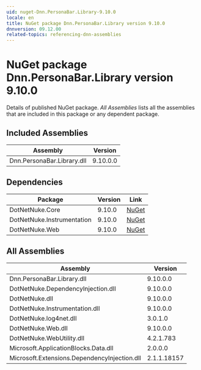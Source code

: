 ```yaml
---
uid: nuget-Dnn.PersonaBar.Library-9.10.0
locale: en
title: NuGet package Dnn.PersonaBar.Library version 9.10.0
dnnversion: 09.12.00
related-topics: referencing-dnn-assemblies
---
```


# NuGet package Dnn.PersonaBar.Library version 9.10.0
Details of published NuGet package.
*All Assemblies* lists all the assemblies that are included in this package or any dependent package.

## Included Assemblies

|Assembly|Version|
|---|---|
|Dnn.PersonaBar.Library.dll|9.10.0.0|

## Dependencies

|Package|Version|Link|
|---|---|---|
|DotNetNuke.Core|9.10.0|[NuGet](https://www.nuget.org/packages/DotNetNuke.Core/9.10.0)|
|DotNetNuke.Instrumentation|9.10.0|[NuGet](https://www.nuget.org/packages/DotNetNuke.Instrumentation/9.10.0)|
|DotNetNuke.Web|9.10.0|[NuGet](https://www.nuget.org/packages/DotNetNuke.Web/9.10.0)|

## All Assemblies

|Assembly|Version|
|---|---|
|Dnn.PersonaBar.Library.dll|9.10.0.0|
|DotNetNuke.DependencyInjection.dll|9.10.0.0|
|DotNetNuke.dll|9.10.0.0|
|DotNetNuke.Instrumentation.dll|9.10.0.0|
|DotNetNuke.log4net.dll|3.0.1.0|
|DotNetNuke.Web.dll|9.10.0.0|
|DotNetNuke.WebUtility.dll|4.2.1.783|
|Microsoft.ApplicationBlocks.Data.dll|2.0.0.0|
|Microsoft.Extensions.DependencyInjection.dll|2.1.1.18157|

